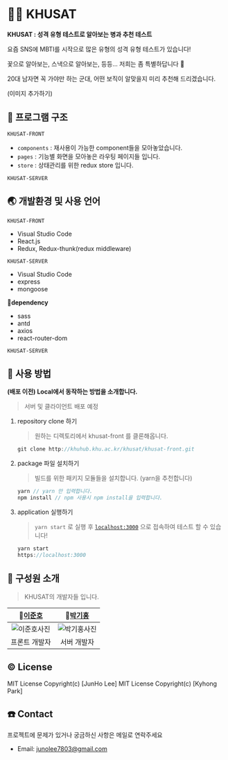 # 👨‍✈️ KHUSAT

**KHUSAT : 성격 유형 테스트로 알아보는 병과 추천 테스트**

요즘 SNS에 MBTI를 시작으로 많은 유형의 성격 유형 테스트가 있습니다!

꽃으로 알아보는, 스낵으로 알아보는,  등등... 저희는 좀 특별하답니다  👏

20대 남자면 꼭 가야만 하는 군대, 어떤 보직이 알맞을지 미리 추천해 드리겠습니다.

(이미지 추가하기)

## 🔖 프로그램 구조

`KHUSAT-FRONT`

- `components` : 재사용이 가능한 component들을 모아놓았습니다.
- `pages` : 기능별 화면을 모아놓은 라우팅 페이지들 입니다.
- `store` : 상태관리를 위한 redux store 입니다.

`KHUSAT-SERVER`

## 🌏 개발환경 및 사용 언어

`KHUSAT-FRONT`

- Visual Studio Code
- React.js
- Redux, Redux-thunk(redux middleware)

`KHUSAT-SERVER`

- Visual Studio Code
- express
- mongoose

🌟**dependency**

- sass
- antd
- axios
- react-router-dom

`KHUSAT-SERVER`

## 🔎 사용 방법

**(배포 이전) Local에서 동작하는 방법을 소개합니다.**
> 서버 및 클라이언트 배포 예정

1. repository clone 하기
    > 원하는 디렉토리에서 khusat-front 를 클론해옵니다.

    ```jsx
    git clone http://khuhub.khu.ac.kr/khusat/khusat-front.git
    ```

2. package 파일 설치하기
    > 빌드를 위한 패키지 모듈들을 설치합니다. (yarn을 추천합니다)

    ```jsx
    yarn // yarn 만 입력합니다.
    npm install // npm 사용시 npm install을 입력합니다.
    ```

3. application 실행하기
    > `yarn start` 로 실행 후 [`localhost:3000`](http://localhost:3000) 으로 접속하여 테스트 할 수 있습니다!

    ```jsx
    yarn start
    https://localhost:3000
    ```

## 👥 구성원 소개

> KHUSAT의 개발자들 입니다.

|🙋[이준호](https://github.com/juno7803)|🙋[박기홍](https://github.com/kyhong222)|
|:------:|:-----:|
|![이준호사진](https://khusinsa.s3.amazonaws.com/ljh.JPG)|![박기홍사진](https://khusinsa.s3.amazonaws.com/pkh.jpeg)|
|프론트 개발자|서버 개발자|

## © License
MIT License Copyright(c) [JunHo Lee]
MIT License Copyright(c) [Kyhong Park]

## ☎️ Contact
프로젝트에 문제가 있거나 궁금하신 사항은 메일로 연락주세요
- Email: junolee7803@gmail.com